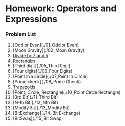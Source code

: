 Homework: Operators and Expressions
===================================

### Problem List

1. [Odd or Even](./01_Odd or Even)
1. [Moon Gravity](./02_Moon Gravity)
1. [Divide by 7 and 5](./03_DivideBy7and5)
1. [Rectangles](./04_Rectangles)
1. [Third digit](./05_Third Digit)
1. [Four digits](./06_Four Digits)
1. [Point in a circle](./07_Point In Circle)
1. [Prime check](./08_Prime Check)
1. [Trapezoids](./09_Trapezoids)
1. [Point, Circle, Rectangle](./10_Point Circle Rectangle)
1. [3rd Bit](./11_Third Bit)
1. [N-th Bit](./12_Nth Bit)
1. [Modify Bit](./13_Modify Bit)
1. [BitExchange](./14_Bit Exchange)
1. [BitSwap](./15_Bit Swap)
